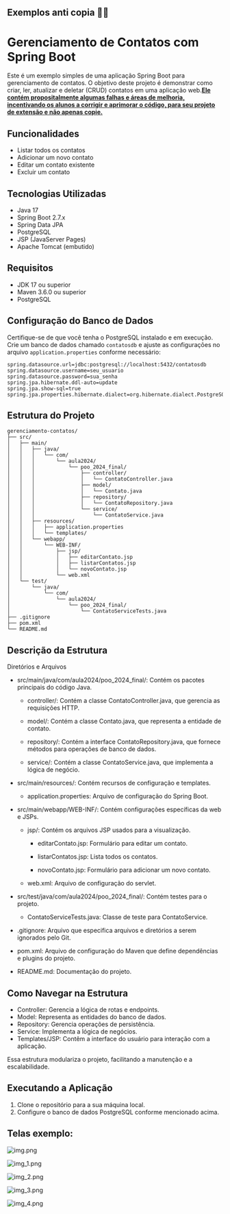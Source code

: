 ## Exemplos anti copia 🕵️‍♂️
# Gerenciamento de Contatos com Spring Boot

<p>Este é um exemplo simples de uma aplicação Spring Boot para gerenciamento de contatos. O objetivo deste projeto é demonstrar como criar, ler, atualizar e deletar (CRUD) contatos em uma aplicação web.<b><u>Ele contém propositalmente algumas falhas e áreas de melhoria, incentivando os alunos a corrigir e aprimorar o código, para seu projeto de extensão e não apenas copie.</b></u></p>

## Funcionalidades

- Listar todos os contatos
- Adicionar um novo contato
- Editar um contato existente
- Excluir um contato

## Tecnologias Utilizadas

- Java 17
- Spring Boot 2.7.x
- Spring Data JPA
- PostgreSQL
- JSP (JavaServer Pages)
- Apache Tomcat (embutido)

## Requisitos

- JDK 17 ou superior
- Maven 3.6.0 ou superior
- PostgreSQL

## Configuração do Banco de Dados

Certifique-se de que você tenha o PostgreSQL instalado e em execução. Crie um banco de dados chamado `contatosdb` e ajuste as configurações no arquivo `application.properties` conforme necessário:

```properties
spring.datasource.url=jdbc:postgresql://localhost:5432/contatosdb
spring.datasource.username=seu_usuario
spring.datasource.password=sua_senha
spring.jpa.hibernate.ddl-auto=update
spring.jpa.show-sql=true
spring.jpa.properties.hibernate.dialect=org.hibernate.dialect.PostgreSQLDialect
```

## Estrutura do Projeto
```
gerenciamento-contatos/
├── src/
│   ├── main/
│   │   ├── java/
│   │   │   └── com/
│   │   │       └── aula2024/
│   │   │           └── poo_2024_final/
│   │   │               ├── controller/
│   │   │               │   └── ContatoController.java
│   │   │               ├── model/
│   │   │               │   └── Contato.java
│   │   │               ├── repository/
│   │   │               │   └── ContatoRepository.java
│   │   │               └── service/
│   │   │                   └── ContatoService.java
│   │   ├── resources/
│   │   │   ├── application.properties
│   │   │   └── templates/
│   │   └── webapp/
│   │       └── WEB-INF/
│   │           ├── jsp/
│   │           │   ├── editarContato.jsp
│   │           │   ├── listarContatos.jsp
│   │           │   └── novoContato.jsp
│   │           └── web.xml
│   └── test/
│       └── java/
│           └── com/
│               └── aula2024/
│                   └── poo_2024_final/
│                       └── ContatoServiceTests.java
├── .gitignore
├── pom.xml
└── README.md
```

## Descrição da Estrutura

Diretórios e Arquivos
- src/main/java/com/aula2024/poo_2024_final/: Contém os pacotes principais do código Java.

  - controller/: Contém a classe ContatoController.java, que gerencia as requisições HTTP.
  
  - model/: Contém a classe Contato.java, que representa a entidade de contato.
  
  - repository/: Contém a interface ContatoRepository.java, que fornece métodos para operações de banco de dados.
  
  - service/: Contém a classe ContatoService.java, que implementa a lógica de negócio.

- src/main/resources/: Contém recursos de configuração e templates.

  - application.properties: Arquivo de configuração do Spring Boot.

- src/main/webapp/WEB-INF/: Contém configurações específicas da web e JSPs.

  - jsp/: Contém os arquivos JSP usados para a visualização.
  
    - editarContato.jsp: Formulário para editar um contato.
    
    - listarContatos.jsp: Lista todos os contatos.
    
    - novoContato.jsp: Formulário para adicionar um novo contato.
    
  - web.xml: Arquivo de configuração do servlet.
  
- src/test/java/com/aula2024/poo_2024_final/: Contém testes para o projeto.

  - ContatoServiceTests.java: Classe de teste para ContatoService.
  
- .gitignore: Arquivo que especifica arquivos e diretórios a serem ignorados pelo Git.

- pom.xml: Arquivo de configuração do Maven que define dependências e plugins do projeto.

- README.md: Documentação do projeto.

## Como Navegar na Estrutura
- Controller: Gerencia a lógica de rotas e endpoints.
- Model: Representa as entidades do banco de dados.
- Repository: Gerencia operações de persistência.
- Service: Implementa a lógica de negócios.
- Templates/JSP: Contêm a interface do usuário para interação com a aplicação.

Essa estrutura modulariza o projeto, facilitando a manutenção e a escalabilidade.

## Executando a Aplicação
1. Clone o repositório para a sua máquina local.
2. Configure o banco de dados PostgreSQL conforme mencionado acima.

## Telas exemplo:

![img.png](img.png)

![img_1.png](img_1.png)

![img_2.png](img_2.png)

![img_3.png](img_3.png)

![img_4.png](img_4.png)
